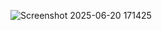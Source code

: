 ![Screenshot 2025-06-20 171425](https://github.com/user-attachments/assets/fa2f3491-1c88-40b7-ab66-a780fc40adf4)
